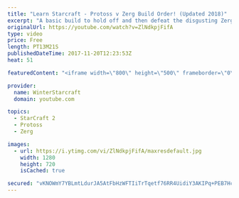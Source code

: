 ```yaml
---
title: "Learn Starcraft - Protoss v Zerg Build Order! (Updated 2018)"
excerpt: "A basic build to hold off and then defeat the disgusting Zerg! Meant for lower level players who have little direction, not for high level players looking for the dankest meta :) -- Watch live at https://www.twitch.tv/wintergaming"
originalUrl: https://youtube.com/watch?v=ZlNdkpjFifA
type: video
price: Free
length: PT13M21S
publishedDateTime: 2017-11-20T12:23:53Z
heat: 51

featuredContent: "<iframe width=\"800\" height=\"500\" frameborder=\"0\" src=\"https://www.youtube.com/embed/ZlNdkpjFifA\" allow=\"accelerometer; autoplay; encrypted-media; gyroscope; picture-in-picture\" allowfullscreen></iframe>"

provider:
  name: WinterStarcraft
  domain: youtube.com

topics:
  - StarCraft 2
  - Protoss
  - Zerg

images:
  - url: https://i.ytimg.com/vi/ZlNdkpjFifA/maxresdefault.jpg
    width: 1280
    height: 720
    isCached: true

secured: "vKNOWmY7YBLmtLdurJA5AtFbHzWFTIiTrTqetf76RR4UidiY3AKIPq+PEB7Hc8bMW8nWV2YGOiZNtt5IrGg7OEk1yYLg2XrwpQs/hFlxsiptQNjN7OlpzoycXEGiUDPzx8Vjy4Q2kHTOgEkVm8tOlXtzyuy4K4pRnnMwd2mzO0tZer79QMp++9PrHohCbUBCzeOVT47yTk3O72lgds33ro1BSN2ekK5UrbOFM8tnGJJ3oxk1tGQgTQbUsLpMkZL01vYhMsWcmVfVIL6eYQEIKGIB4c33+RdGg0MXzX03Y0nuZnmZblif2tTIwkinGuS2zZtIXIyz3AocSnUL+Pb2bLq1GdY+2gJwNJxE0PcPu8N5SVRLMJq+/Jf9MIXM9Nd/sX1kjHtR6Wp7joH/AlTkCRSXSQC+yQJTZiVfziiSzQY=;wel+5b5XswZapiik/QfdtQ=="
---
```


